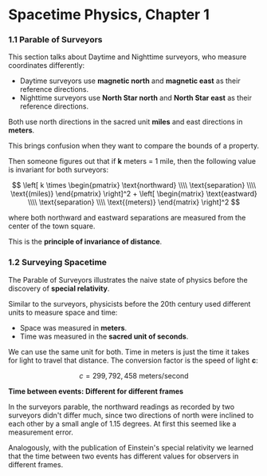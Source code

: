 # Spacetime Physics, Chapter 1

### 1.1 Parable of Surveyors

This section talks about Daytime and Nighttime surveyors, who measure coordinates differently:

- Daytime surveyors use **magnetic north** and **magnetic east** as their reference directions.
- Nighttime surveyors use **North Star north** and **North Star east** as their reference directions.

Both use north directions in the sacred unit **miles** and east directions in **meters**.

This brings confusion when they want to compare the bounds of a property.

Then someone figures out that if **k** meters = 1 mile, then the following value is
invariant for both surveyors:

$$
\left[ 
  k \times
  \begin{pmatrix}
    \text{northward} \\\\
    \text{separation} \\\\
    \text{(miles)}
  \end{pmatrix}
\right]^2
+
\left[
  \begin{matrix}
    \text{eastward} \\\\
    \text{separation} \\\\
    \text{(meters)}
  \end{matrix}
\right]^2
$$

where both northward and eastward separations are measured from the center of the town square.

This is the **principle of invariance of distance**.

### 1.2 Surveying Spacetime

The Parable of Surveyors illustrates the naive state of physics before the discovery
of **special relativity**.

Similar to the surveyors, physicists before the 20th century used different units to measure
space and time:
- Space was measured in **meters**.
- Time was measured in the **sacred unit of seconds**.

We can use the same unit for both. Time in meters is just the time it takes for light
to travel that distance. The conversion factor is the speed of light **c**:

$$
c = 299,792,458 \text{ meters/second}
$$

**Time between events: Different for different frames**

In the surveyors parable, the northward readings as recorded by two surveyors
didn't differ much, since two directions of north were inclined to each other by
a small angle of 1.15 degrees. At first this seemed like a measurement error.

Analogously, with  the publication of Einstein's special relativity we learned that
the time between two events has different values for observers in different frames.

